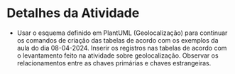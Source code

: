 # Detalhes da Atividade
- Usar o esquema definido em PlantUML (Geolocalização) para continuar os comandos de criação das tabelas de acordo com os exemplos da aula do dia 08-04-2024. 
Inserir os registros nas tabelas de acordo com o levantamento feito na atividade sobre geolocalização.
Observar os relacionamentos entre as chaves primárias e chaves estrangeiras.
